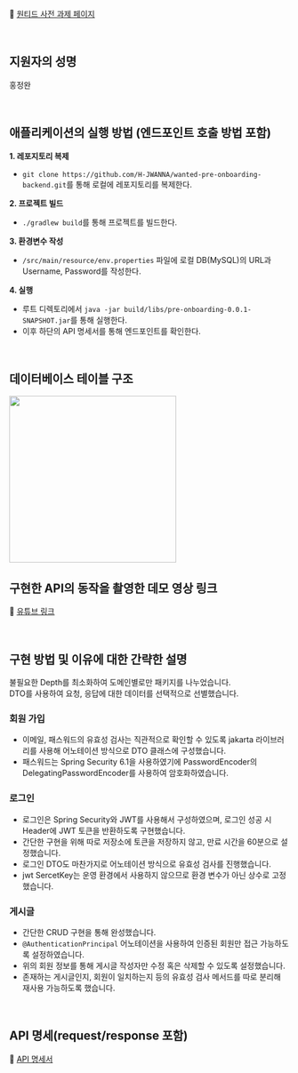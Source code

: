 🔗 [원티드 사전 과제 페이지](https://github.com/lordmyshepherd-edu/wanted-pre-onboardung-backend-selection-assignment)

<br>

## 지원자의 성명

홍정완

<br>

## 애플리케이션의 실행 방법 (엔드포인트 호출 방법 포함)

**1. 레포지토리 복제**
- ```git clone https://github.com/H-JWANNA/wanted-pre-onboarding-backend.git```를 통해 로컬에 레포지토리를 복제한다.

**2. 프로젝트 빌드**
- ```./gradlew build```를 통해 프로젝트를 빌드한다.

**3. 환경변수 작성**
- ```/src/main/resource/env.properties``` 파일에 로컬 DB(MySQL)의 URL과 Username, Password를 작성한다.

**4. 실행**
- 루트 디렉토리에서 ```java -jar build/libs/pre-onboarding-0.0.1-SNAPSHOT.jar```를 통해 실행한다.
- 이후 하단의 API 명세서를 통해 엔드포인트를 확인한다.

<br>

## 데이터베이스 테이블 구조

<img src = "https://user-images.githubusercontent.com/110897995/261037710-62a38640-98a3-4259-a6cb-6809ea52936e.png" width = 300px>

<br>

## 구현한 API의 동작을 촬영한 데모 영상 링크

🔗 [유튜브 링크](https://youtu.be/zXl6n0zPa1k)

<br>

## 구현 방법 및 이유에 대한 간략한 설명

불필요한 Depth를 최소화하여 도메인별로만 패키지를 나누었습니다.  
DTO를 사용하여 요청, 응답에 대한 데이터를 선택적으로 선별했습니다.

### 회원 가입

- 이메일, 패스워드의 유효성 검사는 직관적으로 확인할 수 있도록 jakarta 라이브러리를 사용해 어노테이션 방식으로 DTO 클래스에 구성했습니다.
- 패스워드는 Spring Security 6.1을 사용하였기에 PasswordEncoder의 DelegatingPasswordEncoder를 사용하여 암호화하였습니다.

### 로그인
- 로그인은 Spring Security와 JWT를 사용해서 구성하였으며, 로그인 성공 시 Header에 JWT 토큰을 반환하도록 구현했습니다.
- 간단한 구현을 위해 따로 저장소에 토큰을 저장하지 않고, 만료 시간을 60분으로 설정했습니다.
- 로그인 DTO도 마찬가지로 어노테이션 방식으로 유효성 검사를 진행했습니다.
- jwt SercetKey는 운영 환경에서 사용하지 않으므로 환경 변수가 아닌 상수로 고정했습니다.

### 게시글
- 간단한 CRUD 구현을 통해 완성했습니다.
- ```@AuthenticationPrincipal``` 어노테이션을 사용하여 인증된 회원만 접근 가능하도록 설정하였습니다.
- 위의 회원 정보를 통해 게시글 작성자만 수정 혹은 삭제할 수 있도록 설정했습니다.
- 존재하는 게시글인지, 회원이 일치하는지 등의 유효성 검사 메서드를 따로 분리해 재사용 가능하도록 했습니다.

<br>

## API 명세(request/response 포함)

🔗 [API 명세서](https://documenter.getpostman.com/view/23670475/2s9Y5R15yq)
